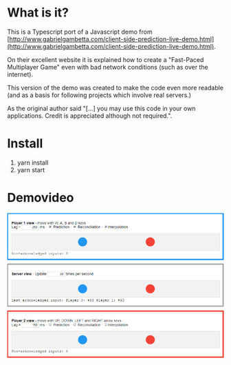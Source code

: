 # What is it?

This is a Typescript port of a Javascript demo from [http://www.gabrielgambetta.com/client-side-prediction-live-demo.html](http://www.gabrielgambetta.com/client-side-prediction-live-demo.html).

On their excellent website it is explained how to create a "Fast-Paced Multiplayer Game" even with bad network conditions (such as over the internet).

This version of the demo was created to make the code even more readable (and as a basis for following projects which involve real servers.)

As the original author said "[...] you may use this code in your own applications. Credit is appreciated although not required.".

# Install
1. yarn install
2. yarn start
   
# Demovideo
![](demo_recording.gif)
